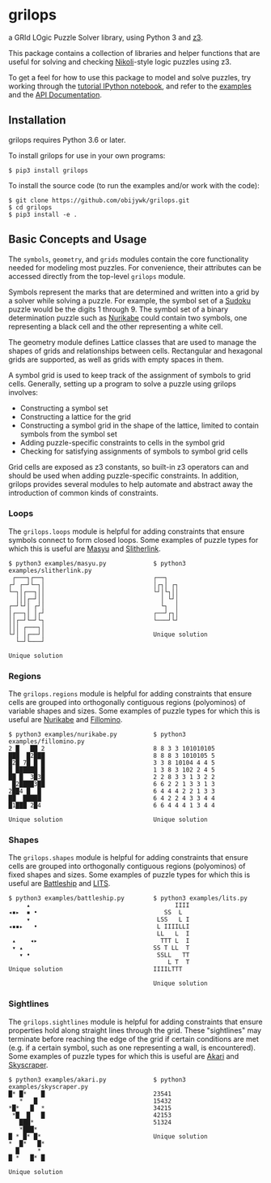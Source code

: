 # grilops

a GRId LOgic Puzzle Solver library, using Python 3 and
[z3](https://github.com/Z3Prover/z3).

This package contains a collection of libraries and helper functions that are
useful for solving and checking
[Nikoli](https://en.wikipedia.org/wiki/Nikoli_(publisher))-style logic puzzles
using z3.

To get a feel for how to use this package to model and solve puzzles, try
working through the [tutorial IPython
notebook](https://github.com/obijywk/grilops/blob/master/examples/tutorial.ipynb),
and refer to the
[examples](https://github.com/obijywk/grilops/tree/master/examples) and the
[API Documentation](https://obijywk.github.io/grilops/).

## Installation

grilops requires Python 3.6 or later.

To install grilops for use in your own programs:

```
$ pip3 install grilops
```

To install the source code (to run the examples and/or work with the code):

```
$ git clone https://github.com/obijywk/grilops.git
$ cd grilops
$ pip3 install -e .
```

## Basic Concepts and Usage

The `symbols`, `geometry`, and `grids` modules contain the core functionality
needed for modeling most puzzles. For convenience, their attributes can be
accessed directly from the top-level `grilops` module.

Symbols represent the marks that are determined and written into a grid by a
solver while solving a puzzle. For example, the symbol set of a
[Sudoku](https://en.wikipedia.org/wiki/Sudoku) puzzle would be the digits 1
through 9. The symbol set of a binary determination puzzle such as
[Nurikabe](https://en.wikipedia.org/wiki/Nurikabe_(puzzle)) could contain two
symbols, one representing a black cell and the other representing a white cell.

The geometry module defines Lattice classes that are used to manage the shapes
of grids and relationships between cells. Rectangular and hexagonal grids are
supported, as well as grids with empty spaces in them.

A symbol grid is used to keep track of the assignment of symbols to grid
cells. Generally, setting up a program to solve a puzzle using grilops involves:

* Constructing a symbol set
* Constructing a lattice for the grid
* Constructing a symbol grid in the shape of the lattice, limited to contain
  symbols from the symbol set
* Adding puzzle-specific constraints to cells in the symbol grid
* Checking for satisfying assignments of symbols to symbol grid cells

Grid cells are exposed as z3 constants, so built-in z3 operators can and should
be used when adding puzzle-specific constraints. In addition, grilops provides
several modules to help automate and abstract away the introduction of common
kinds of constraints.

### Loops

The `grilops.loops` module is helpful for adding constraints that ensure symbols
connect to form closed loops. Some examples of puzzle types for which this is
useful are [Masyu](https://en.wikipedia.org/wiki/Masyu) and
[Slitherlink](https://en.wikipedia.org/wiki/Slitherlink).

~~~~
$ python3 examples/masyu.py             $ python3 examples/slitherlink.py 
 ┌───┐┌──┐                              ┌──┐                              
┌┘ ┌─┘└─┐│                              │┌┐│ ┌┐                           
└─┐│┌──┐││                              └┘│└┐││                           
  │││┌─┘││                                │ └┘│                           
┌─┘└┘│ ┌┘│                                └┐  │                           
│┌──┐│ │┌┘                              ┌──┘┌┐│                           
││┌─┘└─┘└┐                              └───┘└┘                           
│││ ┌───┐│                                                                
└┘│ │┌──┘│                              Unique solution
  └─┘└───┘

Unique solution
~~~~

### Regions

The `grilops.regions` module is helpful for adding constraints that ensure
cells are grouped into orthogonally contiguous regions (polyominos) of variable
shapes and sizes. Some examples of puzzle types for which this is useful are
[Nurikabe](https://en.wikipedia.org/wiki/Nurikabe_(puzzle)) and
[Fillomino](https://en.wikipedia.org/wiki/Fillomino).

~~~~
$ python3 examples/nurikabe.py          $ python3 examples/fillomino.py 
2 █   ██ 2                              8 8 3 3 101010105               
███  █2███                              8 8 8 3 1010105 5               
█2█ 7█ █ █                              3 3 8 10104 4 4 5               
█ ██████ █                              1 3 8 3 102 2 4 5               
██ █  3█3█                              2 2 8 3 3 1 3 2 2               
 █2████3██                              6 6 2 2 1 3 3 1 3               
2██4 █  █                               6 4 4 4 2 2 1 3 3               
██  █████                               6 4 2 2 4 3 3 4 4               
█1███ 2█4                               6 6 4 4 4 1 3 4 4               
                                                                        
Unique solution                         Unique solution
~~~~

### Shapes

The `grilops.shapes` module is helpful for adding constraints that ensure
cells are grouped into orthogonally contiguous regions (polyominos) of fixed
shapes and sizes. Some examples of puzzle types for which this is useful are
[Battleship](https://en.wikipedia.org/wiki/Battleship_(puzzle)) and
[LITS](https://en.wikipedia.org/wiki/LITS).

~~~~
$ python3 examples/battleship.py        $ python3 examples/lits.py
     ▴                                        IIII
◂▪▸  ▪ •                                   SS  L  
     ▾                                   LSS   L I
◂▪▪▸   •                                 L IIIILLI
                                         LL   L  I
 ▴    ◂▸                                  TTT L  I
 ▾ ▴                                    SS T LL  T
   ▾ •                                   SSLL   TT
                                            L T  T
Unique solution                         IIIILTTT

                                        Unique solution
~~~~

### Sightlines

The `grilops.sightlines` module is helpful for adding constraints that ensure
properties hold along straight lines through the grid. These "sightlines" may
terminate before reaching the edge of the grid if certain conditions are met
(e.g. if a certain symbol, such as one representing a wall, is
encountered). Some examples of puzzle types for which this is useful are
[Akari](https://en.wikipedia.org/wiki/Light_Up_(puzzle)) and
[Skyscraper](https://www.puzzlemix.com/Skyscraper).

~~~~
$ python3 examples/akari.py             $ python3 examples/skyscraper.py 
█* █*    █                              23541                            
   *   █                                15432                            
*█*   █  *                              34215                            
 *█  █   █                              42153                            
   ███*                                 51324                            
   *███*                                                                 
█ * █* █*                               Unique solution
*  █*   █*
  █     * 
█ *   █* █

Unique solution
~~~~
